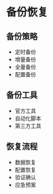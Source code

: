 # 备份恢复

## 备份策略
- 定时备份
- 增量备份
- 全量备份
- 配置备份

## 备份工具
- 官方工具
- 自动化脚本
- 第三方工具

## 恢复流程
- 数据恢复
- 配置恢复
- 验证确认
- 应急预案 